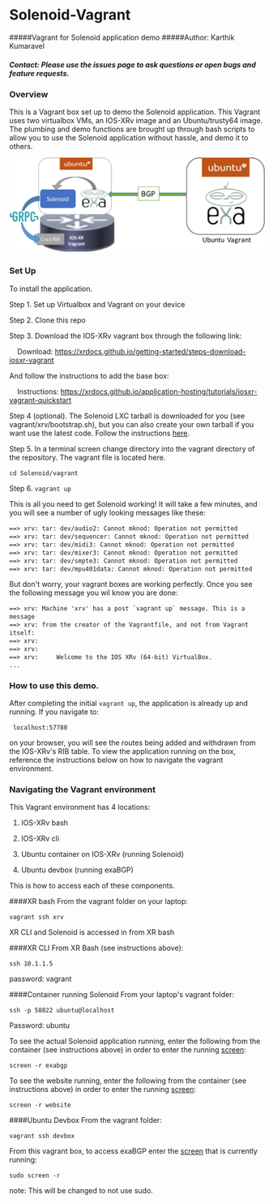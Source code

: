 # Solenoid-Vagrant
#####Vagrant for Solenoid application demo
#####Author: Karthik Kumaravel
##### Contact: Please use the issues page to ask questions or open bugs and feature requests.

### Overview
This is a Vagrant box set up to demo the Solenoid application. This Vagrant uses two virtualbox VMs, an IOS-XRv image and an Ubuntu/trusty64 image. The plumbing and demo functions are brought up through bash scripts to allow you to use the Solenoid application without hassle, and demo it to others.

![Solenoid Vagrant Diagram](SolenoidDiagram.png)

### Set Up

To install the application.

Step 1. Set up Virtualbox and Vagrant on your device

Step 2. Clone this repo

Step 3. Download the IOS-XRv vagrant box through the following link:

&nbsp;&nbsp;&nbsp;&nbsp;Download: https://xrdocs.github.io/getting-started/steps-download-iosxr-vagrant

And follow the instructions to add the base box:

&nbsp;&nbsp;&nbsp;&nbsp;Instructions: https://xrdocs.github.io/application-hosting/tutorials/iosxr-vagrant-quickstart



Step 4 (optional). The Solenoid LXC tarball is downloaded for you (see vagrant/xrv/bootstrap.sh), but you can also create your own tarball if you want use the latest code. Follow the instructions [here](https://github.com/ios-xr/Solenoid/wiki/Create-your-own-Solenoid-LXC-tarball).


Step 5. In a terminal screen change directory into the vagrant directory of the repository. The vagrant file is located here.<br />

    cd Solenoid/vagrant

Step 6. ```vagrant up```

This is all you need to get Solenoid working! It will take a few minutes, and you will see a number of ugly looking messages like these:

```
==> xrv: tar: dev/audio2: Cannot mknod: Operation not permitted
==> xrv: tar: dev/sequencer: Cannot mknod: Operation not permitted
==> xrv: tar: dev/midi3: Cannot mknod: Operation not permitted
==> xrv: tar: dev/mixer3: Cannot mknod: Operation not permitted
==> xrv: tar: dev/smpte3: Cannot mknod: Operation not permitted
==> xrv: tar: dev/mpu401data: Cannot mknod: Operation not permitted
```

But don't worry, your vagrant boxes are working perfectly. Once you see the following message you wil know you are done:

```
==> xrv: Machine 'xrv' has a post `vagrant up` message. This is a message
==> xrv: from the creator of the Vagrantfile, and not from Vagrant itself:
==> xrv:
==> xrv:
==> xrv:     Welcome to the IOS XRv (64-bit) VirtualBox.
...
```


### How to use this demo.

After completing the initial ```vagrant up```, the application is already up and running. If you navigate to:

     localhost:57780

on your browser, you will see the routes being added and withdrawn from the IOS-XRv's RIB table. To view the application running on the box, reference the instructions below on how to navigate the vagrant environment.


### Navigating the Vagrant environment

This Vagrant environment has 4 locations:

1. IOS-XRv bash

2. IOS-XRv cli

3. Ubuntu container on IOS-XRv (running Solenoid)

4. Ubuntu devbox (running exaBGP)


This is how to access each of these components.

####XR bash
From the vagrant folder on your laptop:

    vagrant ssh xrv

XR CLI and Solenoid is accessed in from XR bash

####XR CLI
From XR Bash (see instructions above):

    ssh 10.1.1.5

password: vagrant


####Container running Solenoid
From your laptop's vagrant folder:

    ssh -p 58822 ubuntu@localhost

Password: ubuntu


To see the actual Solenoid application running, enter the following from the container (see instructions above) in order to enter the running [screen](https://www.gnu.org/software/screen/manual/screen.html):

    screen -r exabgp

To see the website running, enter the following from the container (see instructions above) in order to enter the running [screen](https://www.gnu.org/software/screen/manual/screen.html):

    screen -r website


####Ubuntu Devbox
From the vagrant folder:

    vagrant ssh devbox

From this vagrant box, to access exaBGP enter the [screen](https://www.gnu.org/software/screen/manual/screen.html) that is currently running:

    sudo screen -r

note: This will be changed to not use sudo.


